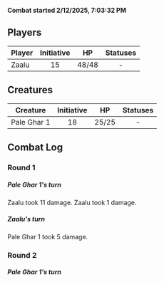 **Combat started 2/12/2025, 7:03:32 PM**


## Players
| Player | Initiative | HP | Statuses |
| --- | :-: | :-: | :-: |
| Zaalu | 15 | 48/48 | - |
## Creatures
| Creature | Initiative  | HP | Statuses |
| --- | :-: | :-: | :-: |
| Pale Ghar 1 | 18 | 25/25 | - |


## Combat Log

### Round 1

##### Pale Ghar 1's turn
Zaalu took 11 damage.
Zaalu took 1 damage.
##### Zaalu's turn
Pale Ghar 1 took 5 damage.
### Round 2
##### Pale Ghar 1's turn
